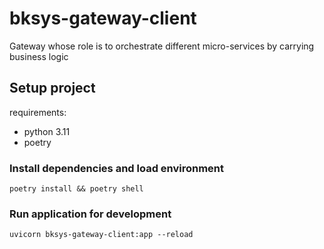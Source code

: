 # bksys-gateway-client

Gateway whose role is to orchestrate different micro-services by carrying business logic

## Setup project

requirements:
- python 3.11
- poetry

### Install dependencies and load environment
```
poetry install && poetry shell
```

### Run application for development
```
uvicorn bksys-gateway-client:app --reload
```
